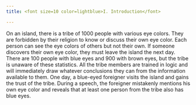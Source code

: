 ```yaml
---
title: <font size=10 color=lightblue>I. Introduction</font>

---
```

On an island, there is a tribe of 1000 people with various eye colors. They are forbidden by their religion to know or discuss their own eye color. Each person can see the eye colors of others but not their own. If someone discovers their own eye color, they must leave the island the next day. There are 100 people with blue eyes and 900 with brown eyes, but the tribe is unaware of these statistics. All the tribe members are trained in logic and will immediately draw whatever conclusions they can from the information available to them. One day, a blue-eyed foreigner visits the island and gains the trust of the tribe. During a speech, the foreigner mistakenly mentions his own eye color and reveals that at least one person from the tribe also has blue eyes.
